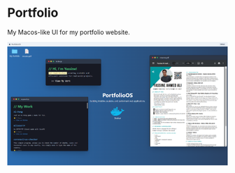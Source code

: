 # Portfolio

My Macos-like UI for my portfolio website.

![Portfolio Screenshot](https://github.com/YASSINE-AA/portfolio/blob/master/screenshot.png)
